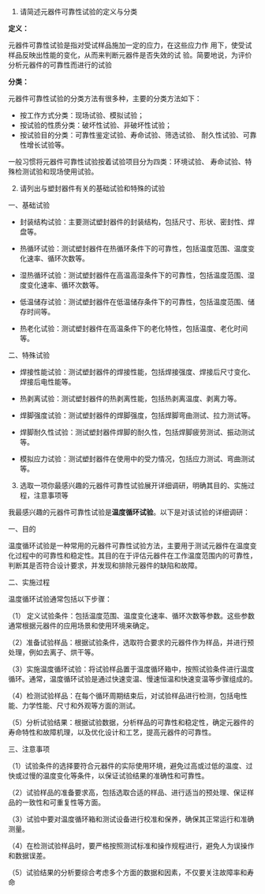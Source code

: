 1. 请简述元器件可靠性试验的定义与分类

**定义：**

元器件可靠性试验是指对受试样品施加一定的应力，在这些应力作 用下，使受试样品反映出性能的变化，从而来判断元器件是否失效的试 验。简要地说，为评价分析元器件的可靠性而进行的试验

**分类：**

元器件可靠性试验的分类方法有很多种，主要的分类方法如下： 

+ 按工作方式分类：现场试验、模拟试验； 
+ 按试验的性质分类：破坏性试验、非破坏性试验； 
+ 按试验目的分类：可靠性鉴定试验、寿命试验、筛选试验、 耐久性试验、可靠性增长试验等。

一般习惯将元器件可靠性试验按着试验项目分为四类：环境试验、 寿命试验、特殊检测试验和现场使用试验。


2. 请列出与塑封器件有关的基础试验和特殊的试验

一、基础试验

+ 封装结构试验：主要测试塑封器件的封装结构，包括尺寸、形状、密封性、焊盘等。

+ 热循环试验：测试塑封器件在热循环条件下的可靠性，包括温度范围、温度变化速率、循环次数等。

+ 湿热循环试验：测试塑封器件在高温高湿条件下的可靠性，包括温度范围、湿度变化速率、循环次数等。

+ 低温储存试验：测试塑封器件在低温储存条件下的可靠性，包括温度范围、储存时间等。

+ 热老化试验：测试塑封器件在高温条件下的老化特性，包括温度、老化时间等。

二、特殊试验

+ 焊接性能试验：测试塑封器件的焊接性能，包括焊接强度、焊接后尺寸变化、焊接后电性能等。

+ 热剥离试验：测试塑封器件的热剥离性能，包括热剥离温度、剥离力等。

+ 焊脚强度试验：测试塑封器件的焊脚强度，包括焊脚弯曲测试、拉力测试等。

+ 焊脚耐久性试验：测试塑封器件焊脚的耐久性，包括焊脚疲劳测试、振动测试等。

+ 模拟应力试验：测试塑封器件在使用中的受力情况，包括应力测试、弯曲测试等。


3. 选取一项你最感兴趣的元器件可靠性试验展开详细调研，明确其目的、实施过程，注意事项等

我最感兴趣的元器件可靠性试验是**温度循环试验**。以下是对该试验的详细调研：

一、目的

温度循环试验是一种常用的元器件可靠性试验方法，主要用于测试元器件在温度变化过程中的可靠性和稳定性。其目的在于评估元器件在工作温度范围内的可靠性，判断其是否符合设计要求，并发现和排除元器件的缺陷和故障。

二、实施过程

温度循环试验通常包括以下步骤：

（1） 定义试验条件：包括温度范围、温度变化速率、循环次数等参数。这些参数通常根据元器件的应用场景和使用环境来确定。

（2）准备试验样品：根据试验条件，选取符合要求的元器件作为样品，并进行预处理，例如去离子、烘干等。

（3）实施温度循环试验：将试验样品置于温度循环箱中，按照试验条件进行温度循环。通常，温度循环试验是通过快速变温、慢速恒温和快速变温等步骤组成的。

（4）检测试验样品：在每个循环周期结束后，对试验样品进行检测，包括电性能、力学性能、尺寸和外观等方面的测试。

（5）分析试验结果：根据试验数据，分析样品的可靠性和稳定性，确定元器件的寿命特性和故障机理，以及优化设计和工艺，提高元器件的可靠性。

三、注意事项

（1）试验条件的选择要符合元器件的实际使用环境，避免过高或过低的温度、过快或过慢的温度变化等条件，以保证试验结果的准确性和可靠性。

（2）试验样品的准备要求高，包括选取合适的样品、进行适当的预处理、保证样品的一致性和可重复性等方面。

（3）试验中要对温度循环箱和测试设备进行校准和保养，确保其正常运行和准确测量。

（4）在检测试验样品时，要严格按照测试标准和操作规程进行，避免人为误操作和数据误差。

（5）试验结果的分析要综合考虑多个方面的数据和因素，不仅要关注故障率和寿命